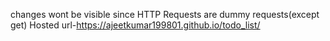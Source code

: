 changes wont be visible since HTTP Requests are dummy requests(except get)
Hosted url-https://ajeetkumar199801.github.io/todo_list/

